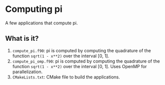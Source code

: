 # Computing pi

A few applications that compute pi.

## What is it?

1. `compute_pi.f90`: pi is computed by computing the quadrature of the function
   `sqrt(1 - x**2)` over the interval [0, 1].
1. `compute_pi_omp.f90`: pi is computed by computing the quadrature of the function
   `sqrt(1 - x**2)` over the interval [0, 1].  Uses OpenMP for parallelization.
1. `CMakeLists.txt`: CMake file to build the applications.
